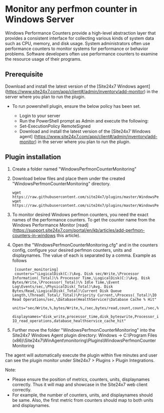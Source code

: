 # Monitor any perfmon counter in Windows Server

Windows Performance Counters provide a high-level abstraction layer that provides a consistent interface for collecting various kinds of system data such as CPU, memory, and disk usage. System administrators often use performance counters to monitor systems for performance or behavior problems. Software developers often use performance counters to examine the resource usage of their programs.
	
## **Prerequisite**

Download and install the latest version of the [Site24x7 Windows agent] (https://www.site24x7.com/app/client#/admin/inventory/add-monitor) in the server where you plan to run the plugin.

- To run powershell plugin, ensure the below policy has been set.

  - Login to your server
  - Run the PowerShell prompt as Admin and execute the following:
  - Set-ExecutionPolicy RemoteSigned
  - Download and install the latest version of the [Site24x7 Windows agent] (https://www.site24x7.com/app/client#/admin/inventory/add-monitor) in the server where you plan to run the plugin.


## **Plugin installation**

1. Create a folder named "WindowsPerfmonCounterMonitoring" 

2. Download below files and place them under the created "WindowsPerfmonCounterMonitoring" directory.
	```
	wget https://raw.githubusercontent.com/site24x7/plugins/master/WindowsPerfmonCounterMonitoring/WindowsPerfmonCounterMonitoring.ps1
	wget https://raw.githubusercontent.com/site24x7/plugins/master/WindowsPerfmonCounterMonitoring/WindowsPerfmonCounterMonitoring.cfg
	```
		
3. To monitor desired Windows perfmon counters, you need the exact names of the performance counters. To get the counter name from the Windows Performance Monitor [read] (https://support.site24x7.com/portal/en/kb/articles/add-perfmon-counters-in-windows this article).

5. Open the "WindowsPerfmonCounterMonitoring.cfg" and in the counters config, configure your desired perfmon counters, units and displaynames. The value of each is separated by a comma. Example as follows

		[counter_monitoring]
		counters="\LogicalDisk(C:)\Avg. Disk sec/Write,\Processor Information(_Total)\% Processor Time,\LogicalDisk(C:)\Avg. Disk Bytes/Write,\Processor(_Total)\% Idle Time,\Event Log\Events/sec,\PhysicalDisk(_Total)\Avg. Disk Bytes/Read,\LogicalDisk(_Total)\Current Disk Queue Length,\Thread(_Total/_Total)\Priority Current,\Process(_Total)\IO Read Operations/sec,\Database(HealthService)\Database Cache % Hit"
		units="sec/Write,%,bytes/Write,%,/sec,bytes/read,count,count,/sec,%" 
		displaynames="disk_write,processor_time,disk_byteswrite,Processor_idle_time,event_logs,disk_read,disk_queue_length,current_priority_thread, IO_read_operations,database_healthservice_cache_hit"
		
6. Further move the folder "WindowsPerfmonCounterMonitoring" into the Site24x7 Windows Agent plugin directory:
    Windows          ->   C:\Program Files (x86)\Site24x7\WinAgent\monitoring\Plugins\WindowsPerfmonCounterMonitoring
    
The agent will automatically execute the plugin within five minutes and user can see the plugin monitor under Site24x7 > Plugins > Plugin Integrations. 

Note: 
- Please ensure the position of metrics, counters, units, displaynames correctly. Thus it will map and showcase in the Site24x7 web client correctly.
- For example, the number of counters, units, and displaynames should be same. Also, the first metric from counters should map to both units and displaynames.

 



